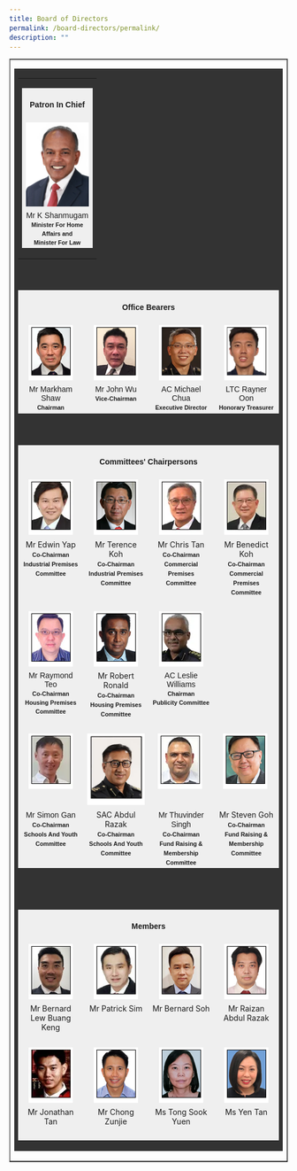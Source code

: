```yaml
---
title: Board of Directors
permalink: /board-directors/permalink/
description: ""
---
```

<table cellpadding="0" cellspacing="0" border="1" style="width: 100%;">
<tbody>
<tr>
<td>
<table bgcolor="#333333" cellpadding="0" cellspacing="5" border="0" style="width: 100%;" class="borders">
<tbody>
<tr>
<td>
<table align="center" cellpadding="0" cellspacing="0" border="0" style="width: 30%;">
<tbody>
<tr>
<td valign="top" align="center">
<center></center><center></center><center></center><table bgcolor="#efefef" cellpadding="0" cellspacing="5" border="0" style="width: 100%;" class="borders">
<tbody>
<tr>
<td bgcolor="#efefef" align="center" colspan="4" style="width: 100%;" class="pageSubSubTitle">
<center><h4><span align="center" style="font-family: verdana, geneva, sans-serif;">Patron In Chief</span></h4></center>
</td>
</tr>
<tr>
<td valign="top" align="center"><img src="/images/mr%20k%20shanmugam%205.png"></td>
</tr>
<tr>
<td valign="top" align="center" class="leftMenu"><span style="font-family: verdana, geneva, sans-serif;" class="contentFontBoldLighter"><center>Mr K Shanmugam<br><span align="center" style="font-size: 8pt; font-family: verdana, geneva, sans-serif;"><strong>Minister For Home Affairs and</strong></span><br><span style="font-size: 8pt; font-family: verdana, geneva, sans-serif;"><strong>Minister For Law</strong></span></center></span></td>
</tr>
</tbody>
</table>
</td>
</tr>
</tbody>
</table>
</td>
</tr>
<tr>
<td><span style="font-family: verdana, geneva, sans-serif;">&nbsp;</span></td>
</tr>
<tr>
<td>
<table bgcolor="#efefef" cellpadding="0" cellspacing="5" border="0" style="width: 100%;" class="borders">
<tbody>
<tr>
<td bgcolor="#efefef" align="center" colspan="4" style="width: 100%;" class="pageSubSubTitle">
<center><h4><span style="font-family: verdana, geneva, sans-serif;">Office Bearers</span></h4></center>
</td>
</tr>
<tr>
<td valign="top" align="center" style="width: 25%;"><img alt="" src="/images/mr%20markham%20shaw.png"></td>
<td valign="top" align="center" style="width: 25%;"><img alt="" src="/images/mr%20john%20wu.png"></td>
<td valign="top" align="center" style="width: 25%;"><img alt="" src="/images/ac%20michael%20chua.png"></td>
<td valign="top" align="center" style="width: 25%;"><img width="80" src="/images/ltc%20rayner%20oon.png"></td>
</tr>
<tr>
<td valign="top" align="center" style="width: 25%;" class="leftMenu"><span style="font-family: verdana, geneva, sans-serif;" class="contentFontBoldLighter"><center>Mr Markham Shaw<br><span style="font-size: 8pt; font-family: verdana, geneva, sans-serif;"><strong>Chairman</strong></span></center></span></td>
<td valign="top" align="center" style="width: 25%;" class="leftMenu"><span style="font-family: verdana, geneva, sans-serif;"><center>Mr John Wu<br><span style="font-size: 8pt; font-family: verdana, geneva, sans-serif;"><strong>Vice-Chairman</strong></span></center></span></td>
<td valign="top" align="center" style="width: 25%;" class="leftMenu"><span style="font-family: verdana, geneva, sans-serif;" class="contentFontBoldLighter"><center>AC Michael Chua<br><span style="font-size: 8pt; font-family: verdana, geneva, sans-serif;"><strong>Executive Director</strong></span></center></span></td>
<td valign="top" align="center" style="width: 25%;" class="leftMenu"><span style="font-family: verdana, geneva, sans-serif;" class="contentFontBoldLighter"><center>LTC&nbsp;Rayner Oon<br><span style="font-size: 8pt; font-family: verdana, geneva, sans-serif;"><strong>Honorary Treasurer</strong></span></center></span></td>
</tr>
</tbody>
</table>
</td>
</tr>
<tr>
<td><span style="font-family: verdana, geneva, sans-serif;">&nbsp;</span></td>
</tr>
<tr>
<td>
<table bgcolor="#efefef" cellpadding="0" cellspacing="5" border="0" style="width: 100%;" class="borders">
<tbody>
<tr>
<td bgcolor="#efefef" align="center" colspan="4">
<center><h4><span style="font-family: verdana, geneva, sans-serif;">Committees' Chairpersons</span></h4></center>
</td>
</tr>
<tr>
<td valign="top" align="center" style="width: 25%;"><img alt="" src="/images/mr%20edwin%20yap.png"></td>
<td valign="top" align="center" style="width: 25%;"><img alt="" src="/images/mr%20terence%20koh.png"></td>
<td valign="top" align="center" style="width: 25%;"><img alt="" src="/images/mr%20chris%20tan.png"></td>
<td valign="top" align="center" style="width: 25%;"><img alt="" src="/images/mr%20benedict%20koh.png"></td>
</tr>
<tr>
<td valign="top" align="center" style="width: 25%;" class="leftMenu"><center>Mr Edwin Yap<br><span style="font-size: 8pt; font-family: verdana, geneva, sans-serif;"><strong>Co-Chairman</strong></span><br><span style="font-size: 8pt; font-family: verdana, geneva, sans-serif;"><strong>Industrial Premises Committee</strong></span></center></td>
<td valign="top" align="center" style="width: 25%;" class="leftMenu"><center>Mr Terence Koh<br><span style="font-size: 8pt; font-family: verdana, geneva, sans-serif;"><strong>Co-Chairman</strong></span><br><span style="font-size: 8pt; font-family: verdana, geneva, sans-serif;"><strong>Industrial Premises Committee</strong></span></center></td>
<td valign="top" align="center" style="width: 25%;" class="leftMenu"><center>Mr Chris Tan<br><span style="font-size: 8pt; font-family: verdana, geneva, sans-serif;"><strong>Co-Chairman</strong></span><br><span style="font-size: 8pt; font-family: verdana, geneva, sans-serif;"><strong>Commercial Premises Committee</strong></span></center></td>
<td valign="top" align="center" style="width: 25%;" class="leftMenu"><center>Mr Benedict Koh<br><span style="font-size: 8pt; font-family: verdana, geneva, sans-serif;"><strong>Co-Chairman</strong></span><br><span style="font-size: 8pt; font-family: verdana, geneva, sans-serif;"><strong>Commercial Premises Committee</strong></span></center></td>
</tr>
<tr>
<td valign="top" align="center" style="width: 25%;" class="leftMenu"><span style="font-family: verdana, geneva, sans-serif;">&nbsp;</span></td>
<td valign="top" align="center" style="width: 25%;" class="leftMenu"><span style="font-family: verdana, geneva, sans-serif;">&nbsp;</span></td>
<td valign="top" align="center" style="width: 25%;" class="leftMenu"><span style="font-family: verdana, geneva, sans-serif;">&nbsp;</span></td>
<td valign="top" align="center" style="width: 25%;" class="leftMenu"><span style="font-family: verdana, geneva, sans-serif;">&nbsp;</span></td>
</tr>
<tr>
<td valign="top" align="center" style="width: 25%;"><img alt="" src="/images/mr%20raymond%20teo.png"></td>
<td valign="top" align="center" style="width: 25%;"><img alt="" src="/images/mr%20robert%20ronald.png"></td>
<td valign="top" align="center" style="width: 25%;"><img alt="" src="/images/ac%20leslie%20williams.png"></td>
<td valign="top" align="center" style="width: 25%;">&nbsp;</td>
</tr>
<tr>
<td valign="top" align="center" style="width: 25%;" class="leftMenu"><span style="font-family: verdana, geneva, sans-serif;" class="contentFontBoldLighter"><center>Mr Raymond Teo<br><span style="font-size: 8pt; font-family: verdana, geneva, sans-serif;"><strong>Co-Chairman</strong></span><br><span style="font-size: 8pt; font-family: verdana, geneva, sans-serif;"><strong>Housing Premises Committee</strong></span></center></span></td>
<td valign="top" align="center" style="width: 25%;" class="leftMenu"><center>Mr Robert Ronald<br><span style="font-size: 8pt; font-family: verdana, geneva, sans-serif;"><strong>Co-Chairman</strong></span><br><span style="font-size: 8pt; font-family: verdana, geneva, sans-serif;"><strong>Housing Premises Committee</strong></span></center></td>
<td valign="top" align="center" style="width: 25%;" class="leftMenu"><span style="font-family: verdana, geneva, sans-serif;" class="contentFontBoldLighter"><center>AC Leslie Williams<br><span style="font-size: 8pt; font-family: verdana, geneva, sans-serif;"><strong>Chairman</strong></span><br><span style="font-size: 8pt; font-family: verdana, geneva, sans-serif;"><strong>Publicity Committee</strong></span></center></span></td>
<td valign="top" align="center" style="width: 25%;" class="leftMenu"><span style="white-space: pre; font-family: verdana, geneva, sans-serif;"><br><br></span></td>
</tr>
<tr>
<td valign="top" align="center" style="width: 25%;" class="leftMenu"><span style="font-family: verdana, geneva, sans-serif;">&nbsp;</span></td>
<td valign="top" align="center" style="width: 25%;" class="leftMenu"><span style="font-family: verdana, geneva, sans-serif;">&nbsp;</span></td>
<td valign="top" align="center" style="width: 25%;" class="leftMenu"><span style="font-family: verdana, geneva, sans-serif;">&nbsp;</span></td>
<td valign="top" align="center" style="width: 25%;" class="leftMenu"><span style="font-family: verdana, geneva, sans-serif;">&nbsp;</span></td>
</tr>
<tr>
<td valign="top" align="center" style="width: 25%;"><img alt="" src="/images/mr%20simon%20gan.png"></td>
<td valign="top" align="center" style="width: 25%;"><img alt="" src="/images/sac%20abdul%20razak.png"></td>
<td valign="top" align="center" style="width: 25%;"><img alt="" src="/images/mr%20thuvinder%20singh.png">&nbsp;</td>
<td valign="top" align="center" style="width: 25%;"><img alt="" src="/images/mr%20steven%20goh.png">&nbsp;</td>
</tr>
<tr>
<td valign="top" align="center" style="width: 25%;" class="leftMenu"><span style="font-family: verdana, geneva, sans-serif;">Mr Simon Gan</span><br><span style="font-size: 8pt; font-family: verdana, geneva, sans-serif;"><strong>Co-Chairman</strong></span><br><span style="font-size: 8pt; font-family: verdana, geneva, sans-serif;"><strong>Schools And Youth Committee</strong></span></td>
<td valign="top" align="center" style="width: 25%;" class="leftMenu">SAC Abdul Razak<br><span style="font-size: 8pt; font-family: verdana, geneva, sans-serif;"><strong>Co-Chairman</strong></span><br><span style="font-size: 8pt; font-family: verdana, geneva, sans-serif;"><strong>Schools And Youth Committee</strong></span></td>
<td valign="top" align="center" style="width: 25%;" class="leftMenu"><span style="font-family: verdana, geneva, sans-serif;" class="contentFontBoldLighter">Mr Thuvinder Singh</span><br><span style="font-size: 8pt; font-family: verdana, geneva, sans-serif;"><strong>Co-Chairman</strong></span><br><span style="font-size: 8pt; font-family: verdana, geneva, sans-serif;"><strong>Fund Raising &amp; Membership Committee</strong></span></td>
<td valign="top" align="center" style="width: 25%;" class="leftMenu">Mr Steven Goh<br><span style="font-size: 8pt; font-family: verdana, geneva, sans-serif;"><strong>Co-Chairman</strong></span><br><span style="font-size: 8pt; font-family: verdana, geneva, sans-serif;"><strong>Fund Raising &amp; Membership Committee</strong></span></td>
</tr>
</tbody>
</table>
</td>
</tr>
<tr>
<td><span style="font-family: verdana, geneva, sans-serif;">&nbsp;</span></td>
</tr>
<tr>
<td><br>
<table bgcolor="#efefef" cellpadding="0" cellspacing="5" border="0" style="width: 100%;" class="borders">
<tbody>
<tr>
<td bgcolor="#efefef" align="center" colspan="4">
<center><h4><span style="font-family: verdana, geneva, sans-serif;">Members</span></h4></center>
</td>
</tr>
<tr>
<td valign="top" align="center" style="width: 25%;"><img src="/images/mr%20bernard%20lew.png"></td>
<td valign="top" align="center" style="width: 25%;"><img alt="" src="/images/mr%20patrick%20sim.png"></td>
<td valign="top" align="center" style="width: 25%;"><img src="/images/mr%20bernard%20soh.png"></td>
<td valign="top" align="center" style="width: 25%;"><img src="/images/mr%20raizan%20abdul%20razak.png"></td>
</tr>
<tr>
<td valign="top" align="center" style="width: 25%;" class="leftMenu">Mr&nbsp;Bernard Lew Buang Keng</td>
<td valign="top" align="center" style="width: 25%;" class="leftMenu">Mr&nbsp;Patrick Sim</td>
<td valign="top" align="center" style="width: 25%;" class="leftMenu">Mr Bernard Soh</td>
<td valign="top" align="center" style="width: 25%;" class="leftMenu">Mr Raizan Abdul Razak</td>
</tr>
<tr>
<td valign="top" align="center" style="width: 25%;" class="leftMenu"><span style="font-family: verdana, geneva, sans-serif;">&nbsp;</span></td>
<td valign="top" align="center" style="width: 25%;" class="leftMenu"><span style="font-family: verdana, geneva, sans-serif;">&nbsp;</span></td>
<td valign="top" align="center" style="width: 25%;" class="leftMenu"><span style="font-family: verdana, geneva, sans-serif;">&nbsp;</span></td>
<td valign="top" align="center" style="width: 25%;" class="leftMenu"><span style="font-family: verdana, geneva, sans-serif;">&nbsp;</span></td>
</tr>
<tr>
<td valign="top" align="center" style="width: 25%;"><img src="/images/mr%20jonathan%20tan.png"></td>
<td valign="top" align="center" style="width: 25%;"><img src="/images/mr%20chong%20zunjie.png"></td>
<td valign="top" align="center" style="width: 25%;"><img src="/images/ms%20tong%20sook%20yuen.png"></td>
<td valign="top" align="center" style="width: 25%;"><img src="/images/ms%20yen%20tan.png"></td>
</tr>
<tr>
<td valign="top" align="center" style="width: 25%;" class="leftMenu">Mr Jonathan Tan</td>
<td valign="top" align="center" style="width: 25%;" class="leftMenu">Mr Chong Zunjie</td>
<td valign="top" align="center" style="width: 25%;" class="leftMenu">Ms Tong Sook Yuen</td>
<td valign="top" align="center" style="width: 25%;" class="leftMenu">Ms Yen Tan</td>
</tr>
<tr>
<td valign="top" align="center" style="width: 25%;" class="leftMenu"><span style="font-family: verdana, geneva, sans-serif;">&nbsp;</span></td>
<td valign="top" align="center" style="width: 25%;" class="leftMenu"><span style="font-family: verdana, geneva, sans-serif;">&nbsp;</span></td>
<td valign="top" align="center" style="width: 25%;" class="leftMenu"><span style="font-family: verdana, geneva, sans-serif;">&nbsp;</span></td>
<td valign="top" align="center" style="width: 25%;" class="leftMenu"><span style="font-family: verdana, geneva, sans-serif;">&nbsp;</span></td>
</tr>
</tbody>
</table>
</td>
</tr>
</tbody>
</table>
</td>
</tr>
</tbody>
</table>